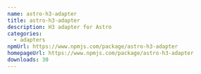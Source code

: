 ```yaml
---
name: astro-h3-adapter
title: astro-h3-adapter
description: H3 adapter for Astro
categories:
  - adapters
npmUrl: https://www.npmjs.com/package/astro-h3-adapter
homepageUrl: https://www.npmjs.com/package/astro-h3-adapter
downloads: 30
---
```

